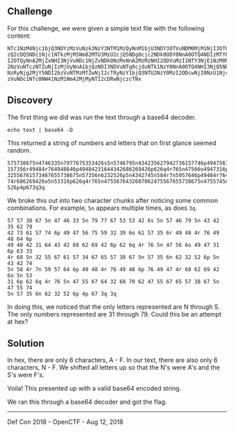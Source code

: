 ## Challenge

For this challenge, we were given a simple text file with the following content:

```
NTc1NzM4Njc1bjQ3NDYzMzVuNzk3NzY3NTM1MzQyNnM1bjU3NDY3OTVuNDM0MjM1NjI3OTQyNzM2MTU3N
zQ2cDQ5NDc1Njc1NTkzMjM5Nm82MTU3MzU2cjQ5NDg0cjc2NDk0ODY0NnA0OTQ4NDIzMTY0NDM0MjY4Nj
I2OTQyNnA2MjZxNHI3NjVuNDc1NjZvNDk0NzMxNnA2MzMzNHI2ODVuMzI1NTY3NjE1NzM0Njc2NTU3Mzg
2NzVuNTczNTZuNjIzMjUyNnA1bjQzNDI3NDVuNTg0cjduNTk1NzY0NnA0OTQ4NHI3NjQ5NDg2cDc2NDk0
NzRyNjg2MjY5NDI2bzVuNTMzMTZwNjI2cTRyNzY1bjQ3NTU2NzY0MzI2ODcwNjI0NzU1Njc2NTU3Mzg2N
zVuNDc1NTc0NW41NzM1Nm42MjMyNTI2cDRwNjczcTNx
```

## Discovery

The first thing we did was run the text through a base64 decoder.

```
echo text | base64 -D
```

This returned a string of numbers and letters that on first glance seemed random.

```
575738675n4746335n7977675353426s5n5746795n434235627942736157746p494756755932396o6
157356r49484r764948646p49484231644342686269426p626q4r765n47566o4947316p63334r685n
32556761573467655738675n57356n6232526p5n4342745n584r7n5957646p49484r7649486p76494
74r686269426o5n53316p626q4r765n4755676432687062475567655738675n4755745n57356n6232
526p4p673q3q
```

We broke this out into two character chunks after noticing some common combinations.
For example, `5n` appears multiple times, as does `3q`.

```
57 57 38 67 5n 47 46 33 5n 79 77 67 53 53 42 6s 5n 57 46 79 5n 43 42 35 62 79
42 73 61 57 74 6p 49 47 56 75 59 32 39 6o 61 57 35 6r 49 48 4r 76 49 48 64 6p
49 48 42 31 64 43 42 68 62 69 42 6p 62 6q 4r 76 5n 47 56 6o 49 47 31 6p 63 33
4r 68 5n 32 55 67 61 57 34 67 65 57 38 67 5n 57 35 6n 62 32 52 6p 5n 43 42 74
5n 58 4r 7n 59 57 64 6p 49 48 4r 76 49 48 6p 76 49 47 4r 68 62 69 42 6o 5n 53
31 6p 62 6q 4r 76 5n 47 55 67 64 32 68 70 62 47 55 67 65 57 38 67 5n 47 55 74
5n 57 35 6n 62 32 52 6p 4p 67 3q 3q
```

In doing this, we noticed that the only letters represented are N through S. The
only numbers represented are 31 through 79. Could this be an attempt at hex? 

## Solution

In hex, there are only 6 characters, A - F. In our text, there are also only
6 characters, N - F. We shifted all letters up so that the N's were A's and the
S's were F's.

Voila! This presented up with a valid base64 encoded string.

We ran this through a base64 decoder and got the flag.


___

Def Con 2018 - OpenCTF - Aug 12, 2018
